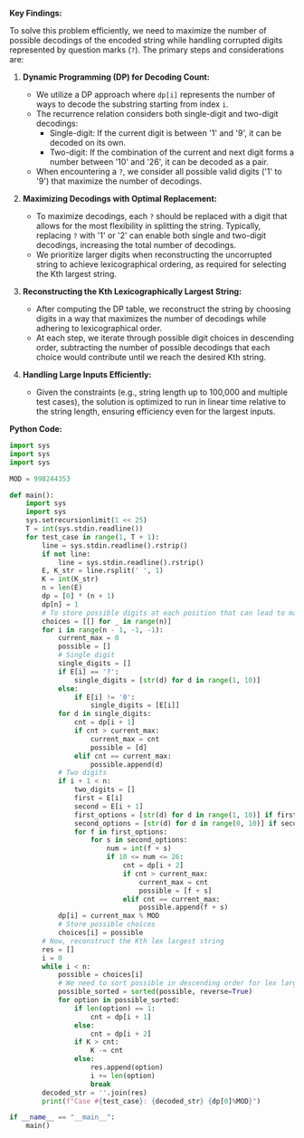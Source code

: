 **Key Findings:**

To solve this problem efficiently, we need to maximize the number of possible decodings of the encoded string while handling corrupted digits represented by question marks (`?`). The primary steps and considerations are:

1. **Dynamic Programming (DP) for Decoding Count:**
   - We utilize a DP approach where `dp[i]` represents the number of ways to decode the substring starting from index `i`.
   - The recurrence relation considers both single-digit and two-digit decodings:
     - Single-digit: If the current digit is between '1' and '9', it can be decoded on its own.
     - Two-digit: If the combination of the current and next digit forms a number between '10' and '26', it can be decoded as a pair.
   - When encountering a `?`, we consider all possible valid digits ('1' to '9') that maximize the number of decodings.

2. **Maximizing Decodings with Optimal Replacement:**
   - To maximize decodings, each `?` should be replaced with a digit that allows for the most flexibility in splitting the string. Typically, replacing `?` with '1' or '2' can enable both single and two-digit decodings, increasing the total number of decodings.
   - We prioritize larger digits when reconstructing the uncorrupted string to achieve lexicographical ordering, as required for selecting the Kth largest string.

3. **Reconstructing the Kth Lexicographically Largest String:**
   - After computing the DP table, we reconstruct the string by choosing digits in a way that maximizes the number of decodings while adhering to lexicographical order.
   - At each step, we iterate through possible digit choices in descending order, subtracting the number of possible decodings that each choice would contribute until we reach the desired Kth string.

4. **Handling Large Inputs Efficiently:**
   - Given the constraints (e.g., string length up to 100,000 and multiple test cases), the solution is optimized to run in linear time relative to the string length, ensuring efficiency even for the largest inputs.

**Python Code:**

```python
import sys
import sys
import sys

MOD = 998244353

def main():
    import sys
    import sys
    sys.setrecursionlimit(1 << 25)
    T = int(sys.stdin.readline())
    for test_case in range(1, T + 1):
        line = sys.stdin.readline().rstrip()
        if not line:
            line = sys.stdin.readline().rstrip()
        E, K_str = line.rsplit(' ', 1)
        K = int(K_str)
        n = len(E)
        dp = [0] * (n + 1)
        dp[n] = 1
        # To store possible digits at each position that can lead to max dp[i]
        choices = [[] for _ in range(n)]
        for i in range(n - 1, -1, -1):
            current_max = 0
            possible = []
            # Single digit
            single_digits = []
            if E[i] == '?':
                single_digits = [str(d) for d in range(1, 10)]
            else:
                if E[i] != '0':
                    single_digits = [E[i]]
            for d in single_digits:
                cnt = dp[i + 1]
                if cnt > current_max:
                    current_max = cnt
                    possible = [d]
                elif cnt == current_max:
                    possible.append(d)
            # Two digits
            if i + 1 < n:
                two_digits = []
                first = E[i]
                second = E[i + 1]
                first_options = [str(d) for d in range(1, 10)] if first == '?' else ([first] if first != '0' else [])
                second_options = [str(d) for d in range(0, 10)] if second == '?' else ([second])
                for f in first_options:
                    for s in second_options:
                        num = int(f + s)
                        if 10 <= num <= 26:
                            cnt = dp[i + 2]
                            if cnt > current_max:
                                current_max = cnt
                                possible = [f + s]
                            elif cnt == current_max:
                                possible.append(f + s)
            dp[i] = current_max % MOD
            # Store possible choices
            choices[i] = possible
        # Now, reconstruct the Kth lex largest string
        res = []
        i = 0
        while i < n:
            possible = choices[i]
            # We need to sort possible in descending order for lex largest
            possible_sorted = sorted(possible, reverse=True)
            for option in possible_sorted:
                if len(option) == 1:
                    cnt = dp[i + 1]
                else:
                    cnt = dp[i + 2]
                if K > cnt:
                    K -= cnt
                else:
                    res.append(option)
                    i += len(option)
                    break
        decoded_str = ''.join(res)
        print(f"Case #{test_case}: {decoded_str} {dp[0]%MOD}")

if __name__ == "__main__":
    main()
```